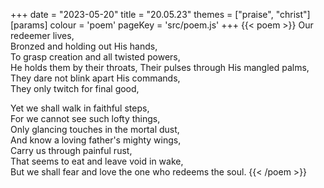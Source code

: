 +++
date = "2023-05-20"
title = "20.05.23"
themes = ["praise", "christ"]
[params]
  colour = 'poem'
  pageKey = 'src/poem.js'
+++
{{< poem >}}
Our redeemer lives,  
Bronzed and holding out His hands,  
To grasp creation and all twisted powers,  
He holds them by their throats,
Their pulses through His mangled palms,  
They dare not blink apart His commands,  
They only twitch for final good,  
  
Yet we shall walk in faithful steps,  
For we cannot see such lofty things,  
Only glancing touches in the mortal dust,  
And know a loving father's mighty wings,  
Carry us through painful rust,  
That seems to eat and leave void in wake,  
But we shall fear and love the one who redeems the soul.
{{< /poem >}}